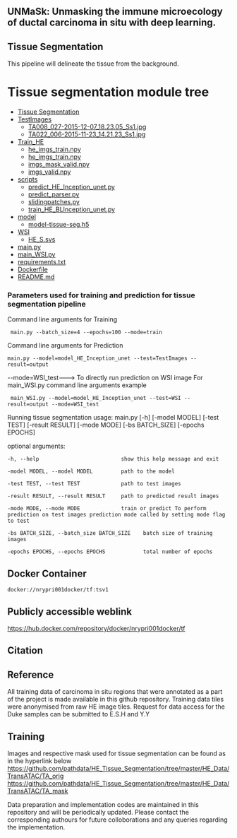 ## UNMaSk: Unmasking the immune microecology of ductal carcinoma in situ with deep learning.

## Tissue Segmentation

This pipeline will delineate the tissue from the background. 

# Tissue segmentation module tree

 * [Tissue Segmentation](./HE_tissue_seg)
 * [TestImages](./TestImages)
    * [TA008_027-2015-12-07_18.23.05_Ss1.jpg](./dir1/TA008_027-2015-12-07_18.23.05_Ss1.jpg)
    * [TA022_006-2015-11-23_14.21.23_Ss1.jpg](./dir1/TA022_006-2015-11-23_14.21.23_Ss1.jpg)
 * [Train_HE](./Train_HE)
    * [he_imgs_train.npy](./dir1/he_imgs_train.npy)
    * [he_imgs_train.npy](./dir1/he_imgs_train.npy)
    * [imgs_mask_valid.npy](./dir/imgs_mask_valid.npy)
    * [imgs_valid.npy](./dir1/imgs_valid.npy)
 * [scripts](./scripts)
   * [predict_HE_Inception_unet.py](./dir2/predict_HE_Inception_unet.py)
   * [predict_parser.py](./dir2/predict_parser.py)
   * [slidingpatches.py](./dir2/slidingpatches.py)
   * [train_HE_BLInception_unet.py](./dir2/train_HE_BLInception_unet.py)
 * [model](./model_HE_Inception_unet)
    * [model-tissue-seg.h5](./dir2/model-tissue-seg.h5)    
 * [WSI](./WSI)
    * [HE_S.svs](./WSI/HE_S.svs)
 * [main.py](./main.py)
 * [main_WSI.py](./main_WSI.py)
 * [requirements.txt](./requirement.txt)
 * [Dockerfile](./requirement.txt)
 * [README.md](./README.md)
 
 
### Parameters used for training and prediction for tissue segmentation pipeline

Command line arguments for Training

``` main.py --batch_size=4 --epochs=100 --mode=train```

Command line arguments for Prediction

` main.py --model=model_HE_Inception_unet --test=TestImages --result=output `

--mode=WSI_test---> To directly run prediction on WSI image
For main_WSI.py
command line arguments example


` main_WSI.py --model=model_HE_Inception_unet --test=WSI --result=output --mode=WSI_test`

Running tissue segmentation
usage: main.py [-h] [-model MODEL] [-test TEST] [-result RESULT] [-mode MODE]
               [-bs BATCH_SIZE] [-epochs EPOCHS]

optional arguments:

  `-h, --help                          show this help message and exit`
  
  `-model MODEL, --model MODEL         path to the model`
                        
  `-test TEST, --test TEST             path to test images`
                        
  `-result RESULT, --result RESULT     path to predicted result images`
                        
  `-mode MODE, --mode MODE             train or predict To perform prediction on test images prediction mode called by setting mode flag to test`
                        
  `-bs BATCH_SIZE, --batch_size BATCH_SIZE    batch size of training images`
                        
  `-epochs EPOCHS, --epochs EPOCHS            total number of epochs`


## Docker Container

```docker://nrypri001docker/tf:tsv1 ```

## Publicly accessible weblink

https://hub.docker.com/repository/docker/nrypri001docker/tf

## Citation

## Reference

All training data of carcinoma in situ regions that were annotated as a part of the project is made available in this github repository.
Training data tiles were anonymised from raw HE image tiles. Request for data access for the Duke samples can be submitted to E.S.H and Y.Y

## Training
Images and respective mask used for tissue segmentation can be found as in the hyperlink below
https://github.com/pathdata/HE_Tissue_Segmentation/tree/master/HE_Data/TransATAC/TA_orig
https://github.com/pathdata/HE_Tissue_Segmentation/tree/master/HE_Data/TransATAC/TA_mask

Data preparation and implementation codes are maintained in this repository and will be periodically updated. Please contact the corresponding authours for future colloborations and any queries regarding the implementation.

